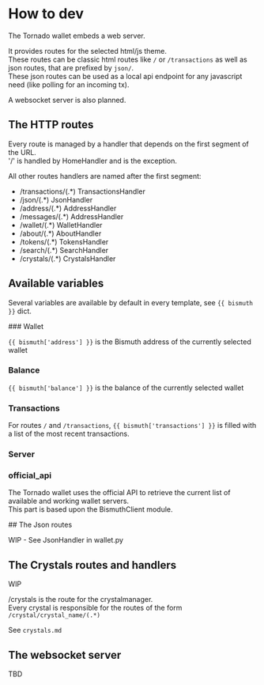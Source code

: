 # How to dev

The Tornado wallet embeds a web server.

It provides routes for the selected html/js theme.  
These routes can be classic html routes like `/` or `/transactions` as well as json routes, that are prefixed by `json/`.  
These json routes can be used as a local api endpoint for any javascript need (like polling for an incoming tx).

A websocket server is also planned.


## The HTTP routes

Every route is managed by a handler that depends on the first segment of the URL.  
'/' is handled by HomeHandler and is the exception.

All other routes handlers are named after the first segment:

* /transactions/(.*)    TransactionsHandler
* /json/(.*)    JsonHandler
* /address/(.*) AddressHandler
* /messages/(.*)    AddressHandler
* /wallet/(.*)  WalletHandler
* /about/(.*)   AboutHandler
* /tokens/(.*)  TokensHandler
* /search/(.*)  SearchHandler
* /crystals/(.*)    CrystalsHandler

## Available variables

Several variables are available by default in every template, see `{{ bismuth }}` dict.

### Wallet

`{{ bismuth['address'] }}` is the Bismuth address of the currently selected wallet

### Balance

`{{ bismuth['balance'] }}` is the balance of the currently selected wallet

### Transactions

For routes `/` and `/transactions`, `{{ bismuth['transactions'] }}` is filled with a list of the most recent transactions.

### Server

### official_api

The Tornado wallet uses the official API to retrieve the current list of available and working wallet servers.  
This part is based upon the BismuthClient module.

## The Json routes

WIP - See JsonHandler in wallet.py 

## The Crystals routes and handlers

WIP

/crystals is the route for the crystalmanager.  
Every crystal is responsible for the routes of the form `/crystal/crystal_name/(.*)`

See `crystals.md`

## The websocket server

TBD
